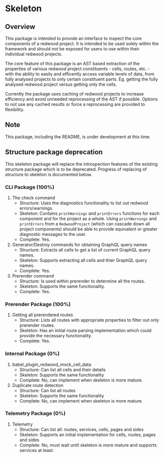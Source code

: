 # Skeleton

## Overview

This package is intended to provide an interface to inspect the core components of a redwood project. It is intended to be used solely within the framework and should not be exposed for users to use within their individual redwood projects.

The core feature of this package is an AST based extraction of the properties of various redwood project constituents - cells, routes, etc. - with the ability to easily and efficently access variable levels of data, from fully analysed projects to only certain constituent parts. Eg. getting the fully analysed redwood project versus getting only the cells.

Currently the package uses caching of redwood projects to increase efficiency and avoid unneeded reprocessing of the AST if possible. Options to not use any cached results or force a reprocessing are provided to flexibility.

## Note
This package, including the README, is under development at this time.

## Structure package deprecation
This skeleton package will replace the introspection features of the existing structure package which is to be deprecated. Progress of replacing of structure to skeleton is documented below.

### CLI Package (100%)
1. The check command
    * Structure: Uses the diagnostics functionality to list out redwood errors/warnings.
    * Skeleton: Contains `printWarnings` and `printErrors` functions for each component and for the project as a whole. Using `printWarnings` and `printErrors` from a `RedwoodProject` (which can cascade down all project components) should be able to provide equivalent or greater diagnostic messages to the user.
    * Complete: Yes.
2. Generator/Destroy commands for obtaining GraphQL query names
    * Structure: Extracts all cells to get a list of current GraphQL query names.
    * Skeleton: Supports extracting all cells and thier GraphQL query names.
    * Complete: Yes.
2. Prerender command
    * Structure: Is used within prerender to determine all the routes.
    * Skeleton: Supports the same functionality.
    * Complete: Yes.

### Prerender Package (100%)
1. Getting all prerendered routes
    * Structure: Lists all routes with appropriate properties to filter out only prerender routes.
    * Skeleton: Has an initial route parsing implementation which could provide the necessary functionality.
    * Complete: Yes.

### Internal Package (0%)
1. babel_plugin_redwood_mock_cell_data
    * Structure: Can list all cells and their details
    * Skeleton: Supports the same functionality
    * Complete: No, can implement when skeleton is more mature.
2. Duplicate route detection
    * Structure: Can list all routes
    * Skeleton: Supports the same functionality
    * Complete: No, can implement when skeleton is more mature.
### Telemetry Package (0%)
1. Telemetry
    * Structure: Can list all: routes, services, cells, pages and sides
    * Skeleton: Supports an initial implementation for cells, routes, pages and sides
    * Complete: No, must wait until skeleton is more mature and supports services at least.
